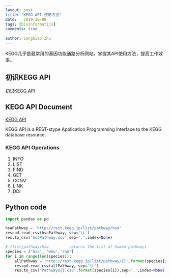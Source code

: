 ```yaml
---
layout: post
title: "KEGG API 使用方法"
date:   2019-10-08
tags: [bioinformatics]
comments: true
 
author: Songbiao Zhu
---
```


KEGG几乎是最常用的基因功能通路分析网站。掌握其API使用方法，提高工作效率。

<!-- more -->

## 初识KEGG API

[初识KEGG API](http://www.bioinfo-scrounger.com/archives/230)

## KEGG API Document

[KEGG API](https://www.kegg.jp/kegg/rest/keggapi.html)

KEGG API is a REST-stype Application Programming Interface to the KEGG database resource.

### KEGG API Operations

1. INFO
2. LIST
3. FIND
4. GET
5. CONV
6. LINK
7. DDI

## Python code

```python
import pandas as pd

hsaPathway = 'http://rest.kegg.jp/list/pathway/hsa'
res=pd.read_csv(hsaPathway, sep='\t')
res.to_csv('hsaPathway.csv',sep=',',index=None) 

# /list/pathway/hsa 	   	returns the list of human pathways
species = ['hsa', 'mmu','rno']
for i in range(len(species)):
    allPathway = 'http://rest.kegg.jp/list/pathway/{}'.format(species[i])
    res=pd.read_csv(allPathway, sep='\t')
    res.to_csv('Pathways{}.csv'.format(species[i]),sep=',',index=None) 
```


